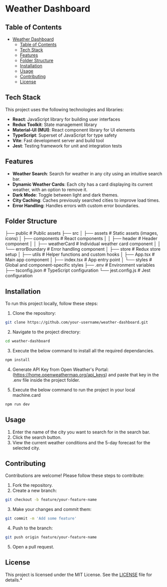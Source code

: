 # Weather Dashboard

## Table of Contents
- [Weather Dashboard](#weather-dashboard)
  - [Table of Contents](#table-of-contents)
  - [Tech Stack](#tech-stack)
  - [Features](#features)
  - [Folder Structure](#folder-structure)
  - [Installation](#installation)
  - [Usage](#usage)
  - [Contributing](#contributing)
  - [License](#license)


## Tech Stack
This project uses the following technologies and libraries:

- **React**: JavaScript library for building user interfaces
- **Redux Toolkit**: State management library
- **Material-UI (MUI)**: React component library for UI elements
- **TypeScript**: Superset of JavaScript for type safety
- **Vite**: Fast development server and build tool
- **Jest**: Testing framework for unit and integration tests
  
## Features
- **Weather Search**: Search for weather in any city using an intuitive search bar.
- **Dynamic Weather Cards**: Each city has a card displaying its current weather, with an option to remove it.
- **Dark Mode**: Toggle between light and dark themes.
- **City Caching**: Caches previously searched cities to improve load times.
- **Error Handling**: Handles errors with custom error boundaries.

## Folder Structure
├── public                  # Public assets
├── src
│   ├── assets              # Static assets (images, icons)
│   ├── components          # React components
│   │   ├── header          # Header component
│   │   ├── weatherCard     # Individual weather card component
│   │   └── errorBoundary   # Error handling component
│   ├── store               # Redux store setup
│   ├── utils               # Helper functions and custom hooks
│   ├── App.tsx             # Main app component
│   ├── index.tsx           # App entry point
│   └── styles              # Global and component-specific styles
├── .env                    # Environment variables
├── tsconfig.json           # TypeScript configuration
└── jest.config.js          # Jest configuration


## Installation
To run this project locally, follow these steps:

1. Clone the repository:
  ```sh
  git clone https://github.com/your-username/weather-dashboard.git
  ```
2. Navigate to the project directory:
  ```sh
  cd weather-dashboard
  ```
3. Execute the below command to install all the required dependancies.
  ```sh
  npm install
  ```
4. Generate API Key from Open Weather's Portal: (https://home.openweathermap.org/api_keys) and paste that key in the .env file inside the project folder.
  
5. Execute the below command to run the project in your local machine.card
  ```sh
  npm run dev
  ```

## Usage
1. Enter the name of the city you want to search for in the search bar.
2. Click the search button.
3. View the current weather conditions and the 5-day forecast for the selected city.


## Contributing
Contributions are welcome! Please follow these steps to contribute:

1. Fork the repository.
2. Create a new branch:
  ```sh
  git checkout -b feature/your-feature-name
  ```
3. Make your changes and commit them:
  ```sh
  git commit -m 'Add some feature'
  ```
4. Push to the branch:
  ```sh
  git push origin feature/your-feature-name
  ```
5. Open a pull request.

## License
This project is licensed under the MIT License. See the [LICENSE](LICENSE) file for details.*